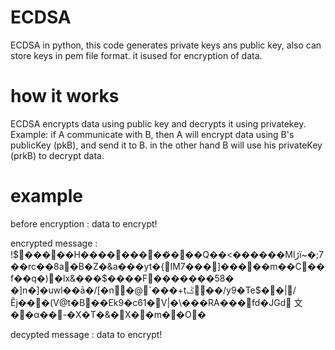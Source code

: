 # ECDSA
ECDSA in python, this code generates private keys ans public key, also can store keys in pem file format.
it isused for encryption of data.
# how it works 
ECDSA encrypts data using public key and decrypts it using privatekey. Example: if A communicate with B, then A will encrypt data using B's publicKey (pkB), and send it to B. in the other hand B will use his privateKey (prkB) to decrypt data.
# example
before encryption : data to encrypt!

encrypted message : !$�����H���������҆���Q��<������Ϻlڙї~�;7��rc��8a޼�B�Z�&a���yt�{IM7���]�����m��C��f��q�)�lx&���$����F�������58� �]n�]�uwl��ā�/[�n�@`���+tػ��/y9�Te$��|/Ěj���(Ѵ@t�B��Ek9�c61�V|�\���RA���fd�JG͏d 文��α��-�X�T�&�X��m��O�

decypted message  : data to encrypt!

